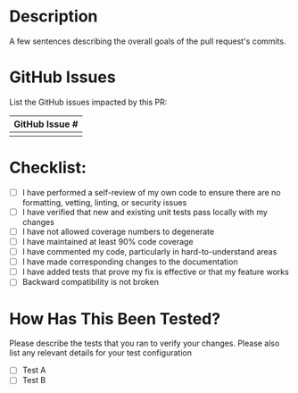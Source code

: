 <!--
Copyright (c) 2022 Dell Inc., or its subsidiaries. All Rights Reserved.

Licensed under the Apache License, Version 2.0 (the "License");
you may not use this file except in compliance with the License.
You may obtain a copy of the License at

    http://www.apache.org/licenses/LICENSE-2.0
 Unless required by applicable law or agreed to in writing, software
 distributed under the License is distributed on an "AS IS" BASIS,
 WITHOUT WARRANTIES OR CONDITIONS OF ANY KIND, either express or implied.
 See the License for the specific language governing permissions and
 limitations under the License.
-->

# Description
A few sentences describing the overall goals of the pull request's commits.

# GitHub Issues
List the GitHub issues impacted by this PR:

| GitHub Issue # |
| -------------- |
| |

# Checklist:

- [ ] I have performed a self-review of my own code to ensure there are no formatting, vetting, linting, or security issues
- [ ] I have verified that new and existing unit tests pass locally with my changes
- [ ] I have not allowed coverage numbers to degenerate
- [ ] I have maintained at least 90% code coverage
- [ ] I have commented my code, particularly in hard-to-understand areas
- [ ] I have made corresponding changes to the documentation
- [ ] I have added tests that prove my fix is effective or that my feature works
- [ ] Backward compatibility is not broken

# How Has This Been Tested?
Please describe the tests that you ran to verify your changes. Please also list any relevant details for your test configuration

- [ ] Test A
- [ ] Test B
